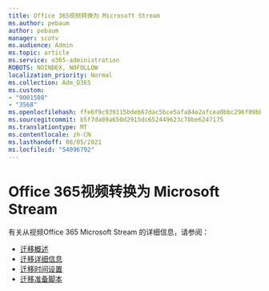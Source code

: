```yaml
---
title: Office 365视频转换为 Microsoft Stream
ms.author: pebaum
author: pebaum
manager: scotv
ms.audience: Admin
ms.topic: article
ms.service: o365-administration
ROBOTS: NOINDEX, NOFOLLOW
localization_priority: Normal
ms.collection: Adm_O365
ms.custom:
- "9001508"
- "3568"
ms.openlocfilehash: ffe6f9c939115bdeb67dac5bce5afa84e2afcea0bbc296f09bbe7b15eebf282d
ms.sourcegitcommit: b5f7da89a650d2915dc652449623c78be6247175
ms.translationtype: MT
ms.contentlocale: zh-CN
ms.lasthandoff: 08/05/2021
ms.locfileid: "54096792"
---
```

# <a name="office-365-video-transition-to-microsoft-stream"></a>Office 365视频转换为 Microsoft Stream

有关从视频Office 365 Microsoft Stream 的详细信息，请参阅：

- [迁移概述](https://docs.microsoft.com/stream/migrate-from-office-365)
- [迁移详细信息](https://docs.microsoft.com/stream/migration-experience)
- [迁移时间设置](https://docs.microsoft.com/stream/migration-o365video-timing-setting)
- [迁移准备脚本](https://docs.microsoft.com/stream/migration-o365video-prep)
